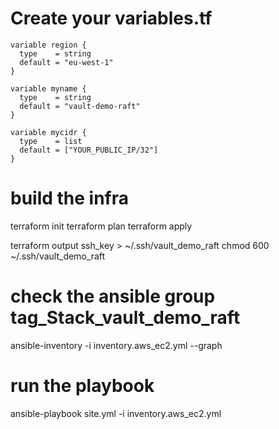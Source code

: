 

# Create your variables.tf

```
variable region {
  type    = string
  default = "eu-west-1"
}
	
variable myname {
  type    = string
  default = "vault-demo-raft"
}
		
variable mycidr {
  type    = list
  default = ["YOUR_PUBLIC_IP/32"]
}
```

# build the infra
terraform init
terraform plan
terraform apply

terraform output ssh_key > ~/.ssh/vault_demo_raft
chmod 600 ~/.ssh/vault_demo_raft

# check the ansible group tag_Stack_vault_demo_raft
ansible-inventory -i inventory.aws_ec2.yml --graph

# run the playbook
ansible-playbook site.yml -i inventory.aws_ec2.yml


